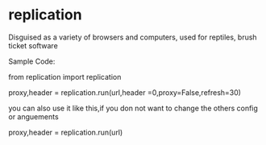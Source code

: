 # replication
Disguised as a variety of browsers and computers, used for reptiles, brush ticket software

Sample Code:

from replication import replication

proxy,header = replication.run(url,header =0,proxy=False,refresh=30)

you can also use it like this,if you don not want to change the others config or anguements

proxy,header = replication.run(url)

